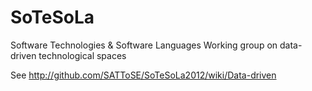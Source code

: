 SoTeSoLa
========

Software Technologies &amp; Software Languages
Working group on data-driven technological spaces

See http://github.com/SATToSE/SoTeSoLa2012/wiki/Data-driven
